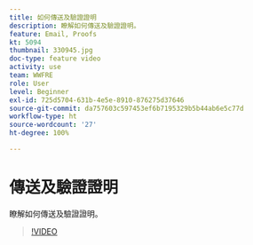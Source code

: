 ```yaml
---
title: 如何傳送及驗證證明
description: 瞭解如何傳送及驗證證明。
feature: Email, Proofs
kt: 5094
thumbnail: 330945.jpg
doc-type: feature video
activity: use
team: WWFRE
role: User
level: Beginner
exl-id: 725d5704-631b-4e5e-8910-876275d37646
source-git-commit: da757603c597453ef6b7195329b5b44ab6e5c77d
workflow-type: ht
source-wordcount: '27'
ht-degree: 100%

---
```


# 傳送及驗證證明

瞭解如何傳送及驗證證明。

>[!VIDEO](https://video.tv.adobe.com/v/330945)
